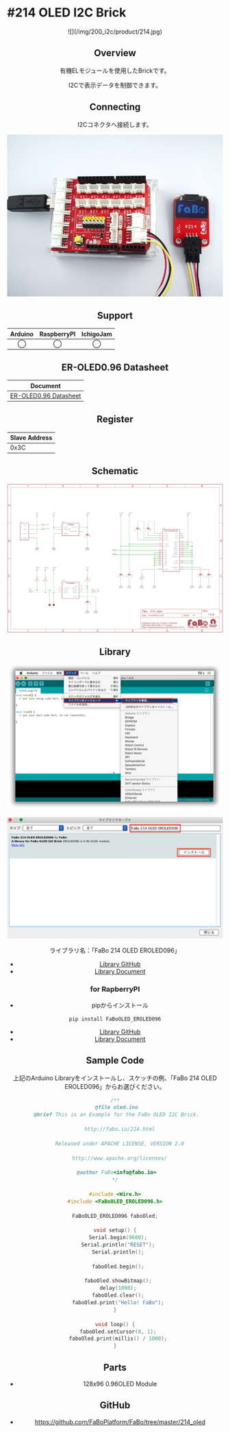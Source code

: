 # #214 OLED I2C Brick

<center>![](/img/200_i2c/product/214.jpg)
<!--COLORME-->

## Overview
有機ELモジュールを使用したBrickです。

I2Cで表示データを制御できます。

## Connecting
I2Cコネクタへ接続します。

![](/img/200_i2c/connect/214_oled_connect.jpg)

## Support
|Arduino|RaspberryPI|IchigoJam|
|:--:|:--:|:--:|
|◯|◯|◯|

## ER-OLED0.96 Datasheet
| Document |
| -- |
| [ER-OLED0.96 Datasheet](http://www.buydisplay.com/download/manual/ER-OLED0.96_Series_Datasheet.pdf) |

## Register
| Slave Address |
| -- |
| 0x3C |

## Schematic
![](/img/200_i2c/schematic/214_oled.png)

## Library


![](/img/common/install_lib.png)

![](/img/200_i2c/docs/214_oled_docs_001.png)

  ライブラリ名：「FaBo 214 OLED EROLED096」

- [Library GitHub](https://github.com/FaBoPlatform/FaBoOLED-EROLED096-Library)
- [Library Document](http://fabo.io/doxygen/FaBoOLED-EROLED096-Library)

### for RapberryPI
- pipからインストール
```
pip install FaBoOLED_EROLED096
```
- [Library GitHub](https://github.com/FaBoPlatform/FaBoOLED-EROLED096-Python)
- [Library Document](http://fabo.io/doxygen/FaBoOLED-EROLED096-Python/)

## Sample Code
上記のArduino Libraryをインストールし、スケッチの例、「FaBo 214 OLED EROLED096」からお選びください。

```c
/**
 @file oled.ino
 @brief This is an Example for the FaBo OLED I2C Brick.

   http://fabo.io/214.html

   Released under APACHE LICENSE, VERSION 2.0

   http://www.apache.org/licenses/

 @author FaBo<info@fabo.io>
*/

#include <Wire.h>
#include <FaBoOLED_EROLED096.h>

FaBoOLED_EROLED096 faboOled;

void setup() {
  Serial.begin(9600);
  Serial.println("RESET");
  Serial.println();

  faboOled.begin();

  faboOled.showBitmap();
  delay(1000);
  faboOled.clear();
  faboOled.print("Hello! FaBo");
}

void loop() {
  faboOled.setCursor(0, 1);
  faboOled.print(millis() / 1000);
}
```

## Parts
- 128x96 0.96OLED Module

## GitHub
- https://github.com/FaBoPlatform/FaBo/tree/master/214_oled
